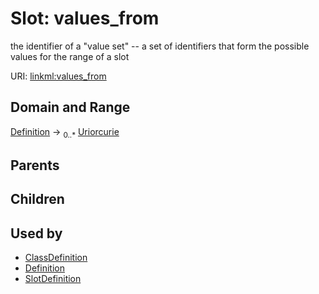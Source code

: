 
# Slot: values_from


the identifier of a "value set" -- a set of identifiers that form the possible values for the range of a slot

URI: [linkml:values_from](https://w3id.org/linkml/values_from)


## Domain and Range

[Definition](Definition.md) ->  <sub>0..*</sub> [Uriorcurie](Uriorcurie.md)

## Parents


## Children


## Used by

 * [ClassDefinition](ClassDefinition.md)
 * [Definition](Definition.md)
 * [SlotDefinition](SlotDefinition.md)
